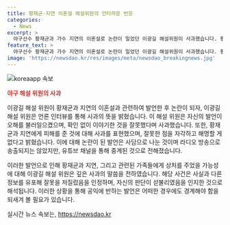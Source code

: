 ```yaml
---
title: 황재균·지연 이혼설 해설위원의 안타까운 반응
categories:
  - News
excerpt: >
  야구선수 황재균과 가수 지연의 이혼설로 논란이 일었던 이광길 해설위원이 사과했습니다. 황재균의 부진을 언급하며 잘못된 정보를 전달한 것을 인정하며, 이에 대해 황재균과 지연씨에게 사과했고, 자신의 부주의를 인정했습니다. 이로 인해 논란이 확산되었지만, 해당 발언이 라디오 방송으로 송출되지는 않았으며, 지연의 측은 이혼설을 부인했습니다.
feature_text: >
  야구선수 황재균과 가수 지연의 이혼설로 논란이 일었던 이광길 해설위원이 사과했습니다. 황재균의 부진을 언급하며 잘못된 정보를 전달한 것을 인정하며, 이에 대해 황재균과 지연씨에게 사과했고, 자신의 부주의를 인정했습니다. 이로 인해 논란이 확산되었지만, 해당 발언이 라디오 방송으로 송출되지는 않았으며, 지연의 측은 이혼설을 부인했습니다.
image: 'https://newsdao.kr/res/images/meta/newsdao_breakingnews.jpg'
---
```


<p><img src="https://newsdao.kr/res/images/meta/newsdao_breakingnews.jpg" alt="koreaapp 속보" /></p>

<p><b><span style="color: #ee2323;">야구 해설 위원의 사과</span></b></p>

<p>이광길 해설 위원이 황재균과 지연의 이혼설과 관련하여 발언한 후 논란이 되자, 이광길 해설 위원은 언론 인터뷰를 통해 사과의 뜻을 밝혔습니다. 이 해설 위원은 자신의 발언이 오해를 불러일으켰으며, 확인 없이 이야기한 것을 잘못했다며 사과했습니다. 또한, 황재균과 지연에게 피해를 준 것에 대해 사과를 표현했으며, 잘못한 점을 자각하고 해명할 게 없다고 밝혔습니다. 이에 대해 논란이 된 발언은 사담으로 나눈 것이며 라디오 방송으로 송출되지는 않았지만, 유튜브 채널을 통해 중계된 것으로 전해졌습니다.</p>

<p>이러한 발언으로 인해 황재균과 지연, 그리고 관련된 가족들에게 상처를 주었을 가능성에 대해 이광길 해설 위원은 깊은 사과의 말씀을 전하였습니다. 해당 사건은 사실과 다른 정보를 유포해 잘못을 저질렀음을 인정하며, 자신의 판단이 섣불리였음을 인지한 것으로 해석됩니다. 이러한 상황을 통해 공익에 반하는 발언은 어떠한 경우에도 경계해야 함을 되새겨 볼 필요가 있습니다.</p>
실시간 뉴스 속보는, <a href="https://newsdao.kr" rel="dofollow">https://newsdao.kr</a>


